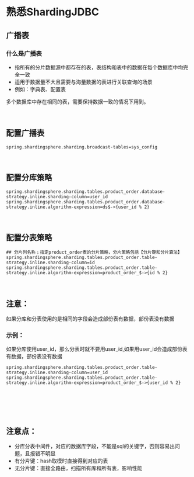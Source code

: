 # 熟悉ShardingJDBC

## 广播表

### 什么是广播表

- 指所有的分片数据源中都存在的表，表结构和表中的数据在每个数据库中均完全一致
- 适用于数据量不大且需要与海量数据的表进行关联查询的场景
- 例如：字典表、配置表

多个数据库中存在相同的表，需要保持数据一致的情况下用到。


<br>

## 配置广播表

```
spring.shardingsphere.sharding.broadcast-tables=sys_config
```


<br>


## 配置分库策略

```
spring.shardingsphere.sharding.tables.product_order.database-strategy.inline.sharding-column=user_id
spring.shardingsphere.sharding.tables.product_order.database-strategy.inline.algorithm-expression=ds$->{user_id % 2}
```

<br>

## 配置分表策略

```
## 分片列名称；指定product_order表的分片策略，分片策略包括【分片键和分片算法】
spring.shardingsphere.sharding.tables.product_order.table-strategy.inline.sharding-column=id
spring.shardingsphere.sharding.tables.product_order.table-strategy.inline.algorithm-expression=product_order_$->{id % 2}
```

<br>

## 注意：

如果分库和分表使用的是相同的字段会造成部份表有数据，部份表没有数据
<br>


### 示例：

如果分库使用user_id，那么分表时就不要用user_id,如果用user_id会造成部份表有数据，部份表没有数据

```
spring.shardingsphere.sharding.tables.product_order.table-strategy.inline.sharding-column=user_id
spring.shardingsphere.sharding.tables.product_order.table-strategy.inline.algorithm-expression=product_order_$->{user_id % 2}
```


<br>

<br><br>


## 注意点：

- 分库分表中间件，对应的数据库字段，不能是sql的关键字，否则容易出问题，且报错不明显
- 有分片键：hash取模时直接得到对应的表
- 无分片键：直接全路由，扫描所有库和所有表，影响性能